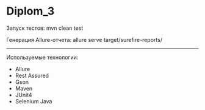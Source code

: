 # Diplom_3

Запуск тестов:
mvn clean test

Генерация Allure-отчета:
allure serve target/surefire-reports/

___
Используемые технологии:
- Allure
- Rest Assured
- Gson
- Maven
- JUnit4
- Selenium Java